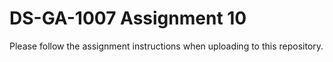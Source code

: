 DS-GA-1007 Assignment 10
========================

Please follow the assignment instructions when uploading to this repository.

